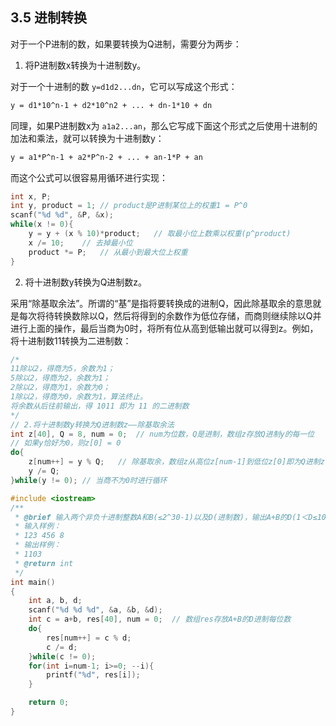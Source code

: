 ## 3.5 进制转换

对于一个P进制的数，如果要转换为Q进制，需要分为两步：

1. 将P进制数x转换为十进制数y。

对于一个十进制的数 `y=d1d2...dn`，它可以写成这个形式：

```md
y = d1*10^n-1 + d2*10^n2 + ... + dn-1*10 + dn
```

同理，如果P进制数x为 `a1a2...an`，那么它写成下面这个形式之后使用十进制的加法和乘法，就可以转换为十进制数y：

```md
y = a1*P^n-1 + a2*P^n-2 + ... + an-1*P + an
```

而这个公式可以很容易用循环进行实现：

```cpp
int x, P;
int y, product = 1; // product是P进制某位上的权重1 = P^0
scanf("%d %d", &P, &x);
while(x != 0){
    y = y + (x % 10)*product;   // 取最小位上数乘以权重(p^product)
    x /= 10;    // 去掉最小位
    product *= P;   // 从最小到最大位上权重
}
```

2. 将十进制数y转换为Q进制数z。

采用“除基取余法”。所谓的“基”是指将要转换成的进制Q，因此除基取余的意思就是每次将待转换数除以Q，然后将得到的余数作为低位存储，而商则继续除以Q并进行上面的操作，最后当商为0时，将所有位从高到低输出就可以得到z。例如，将十进制数11转换为二进制数：

```cpp
/*
11除以2，得商为5，余数为1；
5除以2，得商为2，余数为1；
2除以2，得商为1，余数为0；
1除以2，得商为0，余数为1，算法终止。
将余数从后往前输出，得 1011 即为 11 的二进制数
*/
// 2.将十进制数y转换为Q进制数z——除基取余法
int z[40], Q = 8, num = 0;  // num为位数，Q是进制，数组z存放Q进制y的每一位
// 如果y恰好为0，则z[0] = 0
do{
    z[num++] = y % Q;   // 除基取余，数组z从高位z[num-1]到低位z[0]即为Q进制z
    y /= Q;
}while(y != 0); // 当商不为0时进行循环

```

```cpp
#include <iostream>
/**
 * @brief 输入两个非负十进制整数A和B(≤2^30-1)以及D(进制数)，输出A+B的D(1＜D≤10)进制数
 * 输入样例：
 * 123 456 8
 * 输出样例：
 * 1103
 * @return int 
 */
int main()
{
    int a, b, d;
    scanf("%d %d %d", &a, &b, &d);
    int c = a+b, res[40], num = 0;  // 数组res存放A+B的D进制每位数
    do{
        res[num++] = c % d;
        c /= d;
    }while(c != 0);
    for(int i=num-1; i>=0; --i){
        printf("%d", res[i]);
    }

    return 0;
}
```
